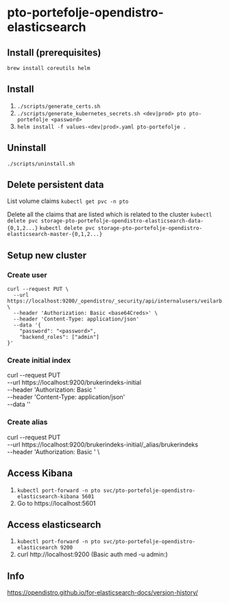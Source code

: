 # pto-portefolje-opendistro-elasticsearch

## Install (prerequisites)
`brew install coreutils helm`

## Install
1. `./scripts/generate_certs.sh`
2. `./scripts/generate_kubernetes_secrets.sh <dev|prod> pto pto-portefolje <password>`   
3. `helm install -f values-<dev|prod>.yaml pto-portefolje .`

## Uninstall
`./scripts/uninstall.sh`

## Delete persistent data
List volume claims
`kubectl get pvc -n pto`

Delete all the claims that are listed which is related to the cluster
`kubectl delete pvc storage-pto-portefolje-opendistro-elasticsearch-data-{0,1,2...}`
`kubectl delete pvc storage-pto-portefolje-opendistro-elasticsearch-master-{0,1,2...}`

## Setup new cluster
 
### Create user
```
curl --request PUT \
  --url https://localhost:9200/_opendistro/_security/api/internalusers/veilarb \
  --header 'Authorization: Basic <base64Creds>' \
  --header 'Content-Type: application/json'
  --data '{
	"password": "<password>",
	"backend_roles": ["admin"]
}'
```

### Create initial index
curl --request PUT \
  --url https://localhost:9200/brukerindeks-initial \
  --header 'Authorization: Basic <base64Creds>' \
  --header 'Content-Type: application/json' \
  --data '<JSON settings goes here>'
  
### Create alias 
curl --request PUT \
  --url https://localhost:9200/brukerindeks-initial/_alias/brukerindeks \
  --header 'Authorization: Basic <base64Creds>' \

## Access Kibana
1. `kubectl port-forward -n pto svc/pto-portefolje-opendistro-elasticsearch-kibana 5601`
2. Go to https://localhost:5601

## Access elasticsearch
1. `kubectl port-forward -n pto svc/pto-portefolje-opendistro-elasticsearch 9200`
2. curl http://localhost:9200 (Basic auth med -u admin:<PASSWORD>)

## Info
https://opendistro.github.io/for-elasticsearch-docs/version-history/
